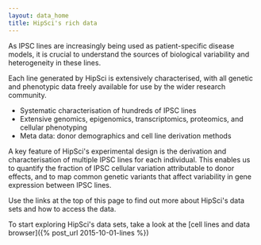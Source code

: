 ```yaml
---
layout: data_home
title: HipSci's rich data
---
```


As IPSC lines are increasingly being used as patient-specific disease models,
it is crucial to understand the sources of biological variability and
heterogeneity in these lines.

Each line generated by HipSci is extensively characterised, with all
genetic and phenotypic data freely available
for use by the wider research community.

* Systematic characterisation of hundreds of IPSC lines
* Extensive genomics, epigenomics, transcriptomics, proteomics, and cellular phenotyping
* Meta data: donor demographics and cell line derivation methods

A key feature of HipSci's experimental design is the derivation and
characterisation of multiple IPSC lines for each individual. This enables us to
quantify the fraction of IPSC cellular variation attributable to donor effects,
and to map common genetic variants that affect variability in gene expression
between IPSC lines.

Use the links at the top of this page to find out more about HipSci's data sets
and how to access the data.

To start exploring HipSci's data sets, take a look at the [cell lines and data browser]({% post_url 2015-10-01-lines %})
